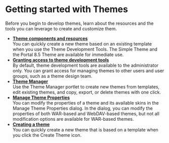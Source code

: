 # Getting started with Themes

Before you begin to develop themes, learn about the resources and the tools you can leverage to create and customize them.


-   **[Theme components and resources](themeopt_themedev_creation_and_resources.md)**  
You can quickly create a new theme based on an existing template when you use the Theme Development Tools. The Simple Theme and the Portal 8.5 Theme are available for immediate use.
-   **[Granting access to theme development tools](themeopt_themedev_tools_access.md)**  
By default, theme development tools are available to the administrator only. You can grant access for managing themes to other users and user groups, such as a theme design team.
-   **[Theme Manager](themeopt_themedev_manager.md)**  
Use the Theme Manager portlet to create new themes from templates, edit existing themes, and copy, export, or delete themes with one click.
-   **[Manage Theme Properties](themeopt_themedev_etp.md)**  
You can modify the properties of a theme and its available skins in the Manage Theme Properties dialog. In the dialog, you can modify the properties of both WAR-based and WebDAV-based themes, but not all modification options are available for WAR-based themes.
-   **[Creating a theme](themeopt_themedev_create.md)**  
You can quickly create a new theme that is based on a template when you click the Create Theme icon.


